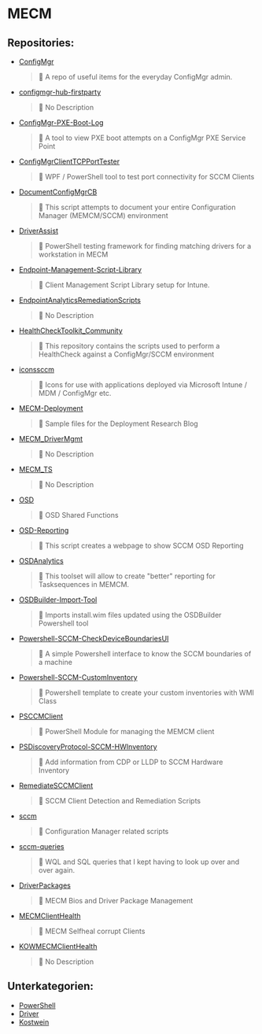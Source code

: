 # MECM

## Repositories:
- [ConfigMgr]()
	> :memo: A repo of useful items for the everyday ConfigMgr admin.
- [configmgr-hub-firstparty]()
	> :memo: No Description
- [ConfigMgr-PXE-Boot-Log]()
	> :memo: A tool to view PXE boot attempts on a ConfigMgr PXE Service Point
- [ConfigMgrClientTCPPortTester]()
	> :memo: WPF / PowerShell tool to test port connectivity for SCCM Clients
- [DocumentConfigMgrCB]()
	> :memo: This script attempts to document your entire Configuration Manager (MEMCM/SCCM) environment
- [DriverAssist]()
	> :memo: PowerShell testing framework for finding matching drivers for a workstation in MECM
- [Endpoint-Management-Script-Library]()
	> :memo: Client Management Script Library setup for Intune. 
- [EndpointAnalyticsRemediationScripts]()
	> :memo: No Description
- [HealthCheckToolkit_Community]()
	> :memo: This repository contains the scripts used to perform a HealthCheck against a ConfigMgr/SCCM environment
- [iconssccm]()
	> :memo: Icons for use with applications deployed via Microsoft Intune / MDM / ConfigMgr etc.
- [MECM-Deployment]()
	> :memo: Sample files for the Deployment Research Blog
- [MECM_DriverMgmt]()
	> :memo: No Description
- [MECM_TS]()
	> :memo: No Description
- [OSD]()
	> :memo: OSD Shared Functions
- [OSD-Reporting]()
	> :memo: This script creates a webpage to show SCCM OSD Reporting
- [OSDAnalytics]()
	> :memo: This toolset will allow to create "better" reporting for Tasksequences in MEMCM.
- [OSDBuilder-Import-Tool]()
	> :memo: Imports install.wim files updated using the OSDBuilder Powershell tool
- [Powershell-SCCM-CheckDeviceBoundariesUI]()
	> :memo: A simple Powershell interface to know the SCCM boundaries of a machine
- [Powershell-SCCM-CustomInventory]()
	> :memo: Powershell template to create your custom inventories with WMI Class
- [PSCCMClient]()
	> :memo: PowerShell Module for managing the MEMCM client
- [PSDiscoveryProtocol-SCCM-HWInventory]()
	> :memo: Add information from CDP or LLDP to SCCM Hardware Inventory
- [RemediateSCCMClient]()
	> :memo: SCCM Client Detection and Remediation Scripts
- [sccm]()
	> :memo: Configuration Manager related scripts
- [sccm-queries]()
	> :memo: WQL and SQL queries that I kept having to look up over and over again.
- [DriverPackages]()
	> :memo: MECM Bios and Driver Package Management
- [MECMClientHealth]()
	> :memo: MECM Selfheal corrupt Clients
- [KOWMECMClientHealth]()
	> :memo: No Description

## Unterkategorien:
- [PowerShell](PowerShell)
- [Driver](Driver)
- [Kostwein](Kostwein)

